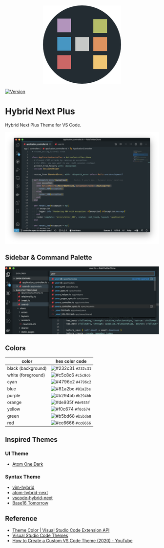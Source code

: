 <p align="center">
  <img src="images/icon.png" alt="icon image">
</p>

[![Version](https://vsmarketplacebadge.apphb.com/version/toshimaru.hybrid-next-plus.svg)](https://marketplace.visualstudio.com/items?itemName=toshimaru.hybrid-next-plus)

# Hybrid Next Plus

Hybrid Next Plus Theme for VS Code.

![screenshot 1](images/hybrid.png)

## Sidebar & Command Palette

![screenshot 2](images/sidebar.png)

## Colors

| color | hex color code |
| --- | --- |
| black (background) | ![#232c31](https://via.placeholder.com/15/232c31/000000?text=+) `#232c31` |
| white (foreground) | ![#c5c8c6](https://via.placeholder.com/15/c5c8c6/000000?text=+) `#c5c8c6` |
| cyan | ![#4796c2](https://via.placeholder.com/15/4796c2/000000?text=+) `#4796c2` |
| blue | ![#81a2be](https://via.placeholder.com/15/81a2be/000000?text=+) `#81a2be` |
| purple | ![#b294bb](https://via.placeholder.com/15/b294bb/000000?text=+) `#b294bb`|
| orange | ![#de935f](https://via.placeholder.com/15/de935f/000000?text=+) `#de935f` | 
| yellow | ![#f0c674](https://via.placeholder.com/15/f0c674/000000?text=+) `#f0c674` | 
| green | ![#b5bd68](https://via.placeholder.com/15/b5bd68/000000?text=+) `#b5bd68` | 
| red | ![#cc6666](https://via.placeholder.com/15/cc6666/000000?text=+) `#cc6666` |

## Inspired Themes

### UI Theme

- [Atom One Dark](https://atom.io/themes/one-dark-ui) 

### Syntax Theme

- [vim-hybrid](https://github.com/w0ng/vim-hybrid)
- [atom-hybrid-next](https://github.com/kaicataldo/hybrid-next-syntax)
- [vscode-hybrid-next](https://github.com/wyze/vscode-hybrid-next/)
- [Base16 Tomorrow](https://github.com/o4x/base16-tomorrow-vscode)

## Reference

- [Theme Color | Visual Studio Code Extension API](https://code.visualstudio.com/api/references/theme-color)
- [Visual Studio Code Themes](https://code.visualstudio.com/docs/getstarted/themes)
- [How to Create a Custom VS Code Theme (2020) - YouTube](https://www.youtube.com/watch?v=QCqWzb-9Sy8)

